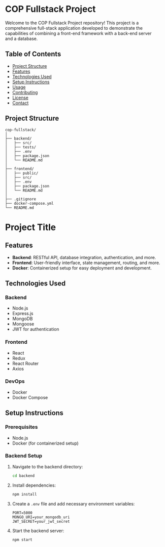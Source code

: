 # COP Fullstack Project

Welcome to the COP Fullstack Project repository! This project is a comprehensive full-stack application developed to demonstrate the capabilities of combining a front-end framework with a back-end server and a database.

## Table of Contents

- [Project Structure](#project-structure)
- [Features](#features)
- [Technologies Used](#technologies-used)
- [Setup Instructions](#setup-instructions)
- [Usage](#usage)
- [Contributing](#contributing)
- [License](#license)
- [Contact](#contact)

## Project Structure

```plaintext
cop-fullstack/
│
├── backend/
│   ├── src/
│   ├── tests/
│   ├── .env
│   ├── package.json
│   └── README.md
│
├── frontend/
│   ├── public/
│   ├── src/
│   ├── .env
│   ├── package.json
│   └── README.md
│
├── .gitignore
├── docker-compose.yml
└── README.md
```
# Project Title

## Features
- **Backend**: RESTful API, database integration, authentication, and more.
- **Frontend**: User-friendly interface, state management, routing, and more.
- **Docker**: Containerized setup for easy deployment and development.

## Technologies Used

### Backend
- Node.js
- Express.js
- MongoDB
- Mongoose
- JWT for authentication

### Frontend
- React
- Redux
- React Router
- Axios

### DevOps
- Docker
- Docker Compose

## Setup Instructions

### Prerequisites
- Node.js
- Docker (for containerized setup)

### Backend Setup
1. Navigate to the backend directory:
    ```bash
    cd backend
    ```
2. Install dependencies:
    ```bash
    npm install
    ```
3. Create a `.env` file and add necessary environment variables:
    ```plaintext
    PORT=5000
    MONGO_URI=your_mongodb_uri
    JWT_SECRET=your_jwt_secret
    ```
4. Start the backend server:
    ```bash
    npm start
    ```
